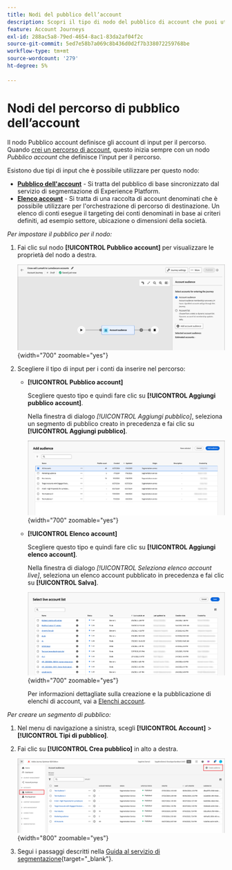 ```yaml
---
title: Nodi del pubblico dell’account
description: Scopri il tipo di nodo del pubblico di account che puoi utilizzare per definire l’input per i percorsi di account in Journey Optimizer B2B edition.
feature: Account Journeys
exl-id: 288ac5a8-79ed-4654-8ac1-83da2af04f2c
source-git-commit: 5ed7e58b7a069c8b436d0d2f7b338072259768be
workflow-type: tm+mt
source-wordcount: '279'
ht-degree: 5%

---
```


# Nodi del percorso di pubblico dell’account

Il nodo Pubblico account definisce gli account di input per il percorso. Quando [crei un percorso di account](./journey-overview.md#create-an-account-journey), questo inizia sempre con un nodo _Pubblico account_ che definisce l&#39;input per il percorso.

Esistono due tipi di input che è possibile utilizzare per questo nodo:

* **[Pubblico dell&#39;account](../audiences/account-audience-overview.md)** - Si tratta del pubblico di base sincronizzato dal servizio di segmentazione di Experience Platform.
* **[Elenco account](../accounts/account-lists.md)** - Si tratta di una raccolta di account denominati che è possibile utilizzare per l&#39;orchestrazione di percorso di destinazione. Un elenco di conti esegue il targeting dei conti denominati in base ai criteri definiti, ad esempio settore, ubicazione o dimensioni della società.

_Per impostare il pubblico per il nodo:_

1. Fai clic sul nodo **[!UICONTROL Pubblico account]** per visualizzare le proprietà del nodo a destra.

   ![Nodo pubblico account](./assets/account-journey-account-audience-node.png){width="700" zoomable="yes"}

1. Scegliere il tipo di input per i conti da inserire nel percorso:

   * **[!UICONTROL Pubblico account]**

     Scegliere questo tipo e quindi fare clic su **[!UICONTROL Aggiungi pubblico account]**.

     Nella finestra di dialogo _[!UICONTROL Aggiungi pubblico]_, seleziona un segmento di pubblico creato in precedenza e fai clic su **[!UICONTROL Aggiungi pubblico]**.

     ![Selezionare un segmento di pubblico per il nodo](./assets/node-audience-add-dialog.png){width="700" zoomable="yes"}

   * **[!UICONTROL Elenco account]**

     Scegliere questo tipo e quindi fare clic su **[!UICONTROL Aggiungi elenco account]**.

     Nella finestra di dialogo _[!UICONTROL Seleziona elenco account live]_, seleziona un elenco account pubblicato in precedenza e fai clic su **[!UICONTROL Salva]**.

     ![Seleziona un elenco di account live per il nodo](./assets/account-journey-account-audience-select-account-list.png){width="700" zoomable="yes"}

     Per informazioni dettagliate sulla creazione e la pubblicazione di elenchi di account, vai a [Elenchi account](../accounts/account-lists.md).

_Per creare un segmento di pubblico:_

1. Nel menu di navigazione a sinistra, scegli **[!UICONTROL Account]** > **[!UICONTROL Tipi di pubblico]**.

1. Fai clic su **[!UICONTROL Crea pubblico]** in alto a destra.

   ![Crea un segmento di pubblico](./assets/audiences-list-create.png){width="800" zoomable="yes"}

1. Segui i passaggi descritti nella [Guida al servizio di segmentazione](https://experienceleague.adobe.com/en/docs/experience-platform/segmentation/ui/account-audiences){target="_blank"}.
